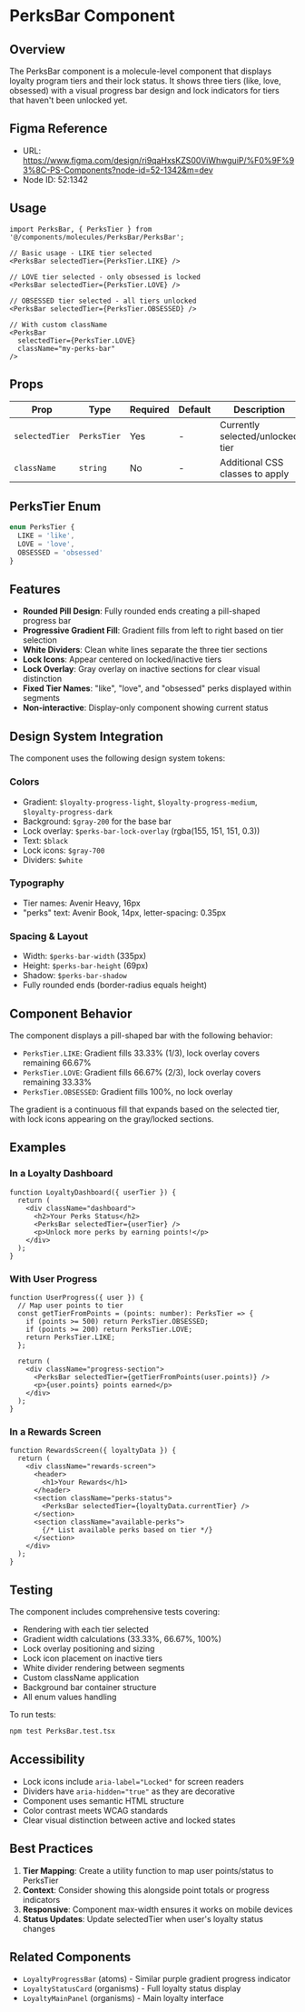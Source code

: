 # PerksBar Component

## Overview
The PerksBar component is a molecule-level component that displays loyalty program tiers and their lock status. It shows three tiers (like, love, obsessed) with a visual progress bar design and lock indicators for tiers that haven't been unlocked yet.

## Figma Reference
- URL: https://www.figma.com/design/ri9qaHxsKZS00ViWhwguiP/%F0%9F%93%8C-PS-Components?node-id=52-1342&m=dev
- Node ID: 52:1342

## Usage

```tsx
import PerksBar, { PerksTier } from '@/components/molecules/PerksBar/PerksBar';

// Basic usage - LIKE tier selected
<PerksBar selectedTier={PerksTier.LIKE} />

// LOVE tier selected - only obsessed is locked
<PerksBar selectedTier={PerksTier.LOVE} />

// OBSESSED tier selected - all tiers unlocked
<PerksBar selectedTier={PerksTier.OBSESSED} />

// With custom className
<PerksBar 
  selectedTier={PerksTier.LOVE} 
  className="my-perks-bar" 
/>
```

## Props

| Prop | Type | Required | Default | Description |
|------|------|----------|---------|-------------|
| `selectedTier` | `PerksTier` | Yes | - | Currently selected/unlocked tier |
| `className` | `string` | No | - | Additional CSS classes to apply |

## PerksTier Enum

```typescript
enum PerksTier {
  LIKE = 'like',
  LOVE = 'love',
  OBSESSED = 'obsessed'
}
```

## Features

- **Rounded Pill Design**: Fully rounded ends creating a pill-shaped progress bar
- **Progressive Gradient Fill**: Gradient fills from left to right based on tier selection
- **White Dividers**: Clean white lines separate the three tier sections
- **Lock Icons**: Appear centered on locked/inactive tiers
- **Lock Overlay**: Gray overlay on inactive sections for clear visual distinction
- **Fixed Tier Names**: "like", "love", and "obsessed" perks displayed within segments
- **Non-interactive**: Display-only component showing current status

## Design System Integration

The component uses the following design system tokens:

### Colors
- Gradient: `$loyalty-progress-light`, `$loyalty-progress-medium`, `$loyalty-progress-dark`
- Background: `$gray-200` for the base bar
- Lock overlay: `$perks-bar-lock-overlay` (rgba(155, 151, 151, 0.3))
- Text: `$black`
- Lock icons: `$gray-700`
- Dividers: `$white`

### Typography
- Tier names: Avenir Heavy, 16px
- "perks" text: Avenir Book, 14px, letter-spacing: 0.35px

### Spacing & Layout
- Width: `$perks-bar-width` (335px)
- Height: `$perks-bar-height` (69px)
- Shadow: `$perks-bar-shadow`
- Fully rounded ends (border-radius equals height)

## Component Behavior

The component displays a pill-shaped bar with the following behavior:
- `PerksTier.LIKE`: Gradient fills 33.33% (1/3), lock overlay covers remaining 66.67%
- `PerksTier.LOVE`: Gradient fills 66.67% (2/3), lock overlay covers remaining 33.33%
- `PerksTier.OBSESSED`: Gradient fills 100%, no lock overlay

The gradient is a continuous fill that expands based on the selected tier, with lock icons appearing on the gray/locked sections.

## Examples

### In a Loyalty Dashboard
```tsx
function LoyaltyDashboard({ userTier }) {
  return (
    <div className="dashboard">
      <h2>Your Perks Status</h2>
      <PerksBar selectedTier={userTier} />
      <p>Unlock more perks by earning points!</p>
    </div>
  );
}
```

### With User Progress
```tsx
function UserProgress({ user }) {
  // Map user points to tier
  const getTierFromPoints = (points: number): PerksTier => {
    if (points >= 500) return PerksTier.OBSESSED;
    if (points >= 200) return PerksTier.LOVE;
    return PerksTier.LIKE;
  };

  return (
    <div className="progress-section">
      <PerksBar selectedTier={getTierFromPoints(user.points)} />
      <p>{user.points} points earned</p>
    </div>
  );
}
```

### In a Rewards Screen
```tsx
function RewardsScreen({ loyaltyData }) {
  return (
    <div className="rewards-screen">
      <header>
        <h1>Your Rewards</h1>
      </header>
      <section className="perks-status">
        <PerksBar selectedTier={loyaltyData.currentTier} />
      </section>
      <section className="available-perks">
        {/* List available perks based on tier */}
      </section>
    </div>
  );
}
```

## Testing

The component includes comprehensive tests covering:
- Rendering with each tier selected
- Gradient width calculations (33.33%, 66.67%, 100%)
- Lock overlay positioning and sizing
- Lock icon placement on inactive tiers
- White divider rendering between segments
- Custom className application
- Background bar container structure
- All enum values handling

To run tests:
```bash
npm test PerksBar.test.tsx
```

## Accessibility

- Lock icons include `aria-label="Locked"` for screen readers
- Dividers have `aria-hidden="true"` as they are decorative
- Component uses semantic HTML structure
- Color contrast meets WCAG standards
- Clear visual distinction between active and locked states

## Best Practices

1. **Tier Mapping**: Create a utility function to map user points/status to PerksTier
2. **Context**: Consider showing this alongside point totals or progress indicators
3. **Responsive**: Component max-width ensures it works on mobile devices
4. **Status Updates**: Update selectedTier when user's loyalty status changes

## Related Components
- `LoyaltyProgressBar` (atoms) - Similar purple gradient progress indicator
- `LoyaltyStatusCard` (organisms) - Full loyalty status display
- `LoyaltyMainPanel` (organisms) - Main loyalty interface